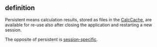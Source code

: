 ## definition

Persistent means calculation results, stored as files in the
[CalcCache](CalcCache "wikilink"), are available for re-use also after
closing the application and restarting a new session.

The opposite of persistent is
[session-specific](session-specific "wikilink").